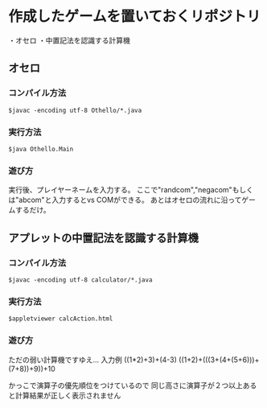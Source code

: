 # 作成したゲームを置いておくリポジトリ
・オセロ
・中置記法を認識する計算機
## オセロ
### コンパイル方法
	$javac -encoding utf-8 Othello/*.java
### 実行方法
	$java Othello.Main
### 遊び方
実行後、プレイヤーネームを入力する。
ここで"randcom","negacom"もしくは"abcom"と入力するとvs COMができる。
あとはオセロの流れに沿ってゲームするだけ。

## アプレットの中置記法を認識する計算機
### コンパイル方法
	$javac -encoding utf-8 calculator/*.java
### 実行方法
	$appletviewer calcAction.html
### 遊び方
ただの弱い計算機ですゆえ...
入力例
((1*2)+3)+(4-3)
((1+2)+(((3+(4+(5+6)))+(7+8))+9))+10

かっこで演算子の優先順位をつけているので
同じ高さに演算子が２つ以上あると計算結果が正しく表示されません

